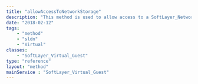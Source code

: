 ```yaml
---
title: "allowAccessToNetworkStorage"
description: "This method is used to allow access to a SoftLayer_Network_Storage volume that supports host- or network-level access control. "
date: "2018-02-12"
tags:
    - "method"
    - "sldn"
    - "Virtual"
classes:
    - "SoftLayer_Virtual_Guest"
type: "reference"
layout: "method"
mainService : "SoftLayer_Virtual_Guest"
---
```

